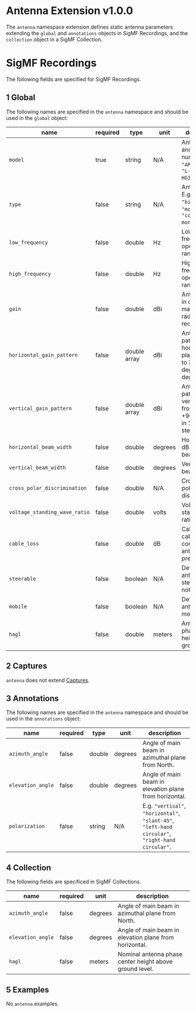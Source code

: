 # Antenna Extension v1.0.0

The `antenna` namespace extension defines static antenna parameters extending the `global` and `annotations` objects in SigMF Recordings, and the `collection` object in a SigMF Collection.

# SigMF Recordings

The following fields are specified for SigMF Recordings.

## 1 Global

The following names are specified in the `antenna` namespace and should be used in the `global` object:

|name|required|type|unit|description|
|----|--------|----|----|-----------|
|`model`|true|string|N/A|Antenna make and model number. E.g. `"ARA CSB-16"`, `"L-com HG3512UP-NF"`.|
|`type`|false|string|N/A|Antenna type. E.g. `"dipole"`, `"biconical"`, `"monopole"`, `"conical monopole"`.|
|`low_frequency`|false|double|Hz|Low frequency of operational range.|
|`high_frequency`|false|double|Hz|High frequency of operational range.|
|`gain`|false|double|dBi|Antenna gain in direction of maximum radiation or reception.|
|`horizontal_gain_pattern`|false|double array|dBi|Antenna gain pattern in horizontal plane from 0 to 359 degrees in 1 degree steps.|
|`vertical_gain_pattern`|false|double array|dBi|Antenna gain pattern in vertical plane from -90 to +90 degrees in 1 degree steps.|
|`horizontal_beam_width`|false|double|degrees|Horizontal 3-dB beamwidth.|
|`vertical_beam_width`|false|double|degrees|Vertical 3-dB beamwidth.|
|`cross_polar_discrimination`|false|double|N/A|Cross-polarization discrimination.|
|`voltage_standing_wave_ratio`|false|double|volts|Voltage standing wave ratio.|
|`cable_loss`|false|double|dB|Cable loss for cable connecting antenna and preselector.|
|`steerable`|false|boolean|N/A|Defines if the antenna is steerable or not.|
|`mobile`|false|boolean|N/A|Defines if the antenna is mobile or not.|
|`hagl`|false|double|meters|Antenna phase center height above ground level.|

## 2 Captures

`antenna` does not extend [Captures](https://github.com/sigmf/SigMF/blob/main/sigmf-spec.md#captures-array).

## 3 Annotations

The following names are specified in the `antenna` namespace and should be used in the `annotations` object:

|name|required|type|unit|description|
|----|--------|----|----|-----------|
|`azimuth_angle`|false|double|degrees|Angle of main beam in azimuthal plane from North.|
|`elevation_angle`|false|double|degrees|Angle of main beam in elevation plane from horizontal.|
|`polarization`|false|string|N/A|E.g. `"vertical"`, `"horizontal"`, `"slant-45"`, `"left-hand circular"`, `"right-hand circular"`.|

## 4 Collection

The following fields are specificed in SigMF Collections.

|name|required|unit|description|
|----|--------|----|-----------|
|`azimuth_angle`|false|degrees|Angle of main beam in azimuthal plane from North.|
|`elevation_angle`|false|degrees|Angle of main beam in elevation plane from horizontal.|
|`hagl`|false|meters|Nominal antenna phase center height above ground level.|

## 5 Examples

No `antenna` examples.
